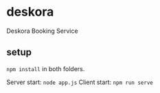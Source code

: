 # deskora
Deskora Booking Service

## setup
```npm install``` in both folders.

Server start: ```node app.js```
Client start: ```npm run serve```
